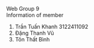  Web Group 9  
Information of member
1. Trần Tuấn Khanh 3122411092 
2. Đặng Thanh Vũ
3. Tôn Thất Bình

